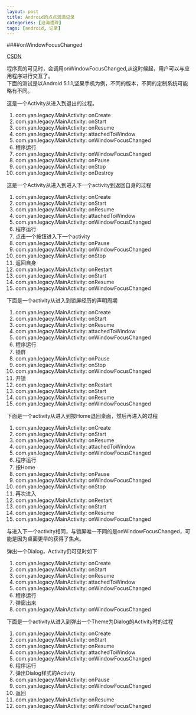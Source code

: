 ```yaml
---
layout: post
title: Android的点点滴滴记录
categories: [沧海遗珠]
tags: [android, 记录]
---
```

####onWindowFocusChanged

[CSDN](http://blog.csdn.net/pi9nc/article/details/9237031)

程序真的可见时，会调用onWindowFocusChanged,从这时候起，用户可以与应用程序进行交互了。<br>
下面的测试是以Android 5.1.1,坚果手机为例，不同的版本，不同的定制系统可能略有不同。

这是一个Activity从进入到退出的过程。

1. com.yan.legacy.MainActivity: onCreate
2. com.yan.legacy.MainActivity: onStart
3. com.yan.legacy.MainActivity: onResume
4. com.yan.legacy.MainActivity: attachedToWindow
5. com.yan.legacy.MainActivity: onWindowFocusChanged
6. 程序运行
6. com.yan.legacy.MainActivity: onWindowFocusChanged
7. com.yan.legacy.MainActivity: onPause
8. com.yan.legacy.MainActivity: onStop
9. com.yan.legacy.MainActivity: onDestroy

这是一个Activity从进入到进入下一个activity到返回自身的过程

1. com.yan.legacy.MainActivity: onCreate
2. com.yan.legacy.MainActivity: onStart
3. com.yan.legacy.MainActivity: onResume
4. com.yan.legacy.MainActivity: attachedToWindow
5. com.yan.legacy.MainActivity: onWindowFocusChanged
6. 程序运行
7. 点击一个按钮进入下一个activity
6. com.yan.legacy.MainActivity: onPause
7. com.yan.legacy.MainActivity: onWindowFocusChanged
8. com.yan.legacy.MainActivity: onStop
9. 返回自身
9. com.yan.legacy.MainActivity: onRestart
10. com.yan.legacy.MainActivity: onStart
11. com.yan.legacy.MainActivity: onResume
12. com.yan.legacy.MainActivity: onWindowFocusChanged

下面是一个activity从进入到锁屏经历的声明周期

1. com.yan.legacy.MainActivity: onCreate
2. com.yan.legacy.MainActivity: onStart
3. com.yan.legacy.MainActivity: onResume
4. com.yan.legacy.MainActivity: attachedToWindow
5. com.yan.legacy.MainActivity: onWindowFocusChanged
6. 程序运行
7. 锁屏
6. com.yan.legacy.MainActivity: onPause
7. com.yan.legacy.MainActivity: onStop
8. com.yan.legacy.MainActivity: onWindowFocusChanged
9. 开锁
10. com.yan.legacy.MainActivity: onRestart
11. com.yan.legacy.MainActivity: onStart
12. com.yan.legacy.MainActivity: onResume
13. com.yan.legacy.MainActivity: onWindowFocusChanged


下面是一个activity从进入到按Home退回桌面，然后再进入的过程

1. com.yan.legacy.MainActivity: onCreate
2. com.yan.legacy.MainActivity: onStart
3. com.yan.legacy.MainActivity: onResume
4. com.yan.legacy.MainActivity: attachedToWindow
5. com.yan.legacy.MainActivity: onWindowFocusChanged
6. 程序运行
7. 按Home
6. com.yan.legacy.MainActivity: onPause
7. com.yan.legacy.MainActivity: onWindowFocusChanged
8. com.yan.legacy.MainActivity: onStop
9. 再次进入
9. com.yan.legacy.MainActivity: onRestart
10. com.yan.legacy.MainActivity: onStart
11. com.yan.legacy.MainActivity: onResume
12. com.yan.legacy.MainActivity: onWindowFocusChanged

与进入下一个activity相同，与锁屏唯一不同的是onWindowFocusChanged，可能是因为桌面更早的获得了焦点。

弹出一个Dialog，Activity仍可见时如下

1. com.yan.legacy.MainActivity: onCreate
2. com.yan.legacy.MainActivity: onStart
3. com.yan.legacy.MainActivity: onResume
4. com.yan.legacy.MainActivity: attachedToWindow
5. com.yan.legacy.MainActivity: onWindowFocusChanged
6. 程序运行
6. 弹窗出来
6. com.yan.legacy.MainActivity: onWindowFocusChanged

下面是一个activity从进入到弹出一个Theme为Dialog的Activity时的过程

1. com.yan.legacy.MainActivity: onCreate
2. com.yan.legacy.MainActivity: onStart
3. com.yan.legacy.MainActivity: onResume
4. com.yan.legacy.MainActivity: attachedToWindow
5. com.yan.legacy.MainActivity: onWindowFocusChanged
6. 程序运行
7. 弹出Dialog样式的Activity
6. com.yan.legacy.MainActivity: onPause
7. com.yan.legacy.MainActivity: onWindowFocusChanged
8. 返回
8. com.yan.legacy.MainActivity: onResume
9. com.yan.legacy.MainActivity: onWindowFocusChanged
